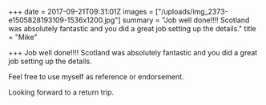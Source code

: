 +++
date = 2017-09-21T09:31:01Z
images = ["/uploads/img_2373-e1505828193109-1536x1200.jpg"]
summary = "Job well done!!!! Scotland was absolutely fantastic and you did a great job setting up the details."
title = "Mike"

+++
Job well done!!!! Scotland was absolutely fantastic and you did a great job setting up the details.

Feel free to use myself as reference or endorsement.

Looking forward to a return trip.